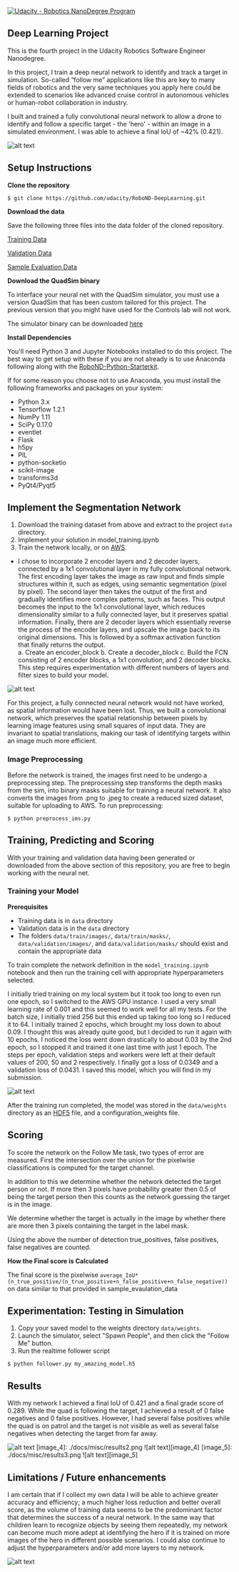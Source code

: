 [![Udacity - Robotics NanoDegree Program](https://s3-us-west-1.amazonaws.com/udacity-robotics/Extra+Images/RoboND_flag.png)](https://www.udacity.com/robotics)

## Deep Learning Project ##
This is the fourth project in the Udacity Robotics Software Engineer Nanodegree. 

In this project, I train a deep neural network to identify and track a target in simulation. So-called “follow me” applications like this are key to many fields of robotics and the very same techniques you apply here could be extended to scenarios like advanced cruise control in autonomous vehicles or human-robot collaboration in industry.

I built and trained a fully convolutional neural network to allow a drone to identify and follow a specific target - the 'hero' - within an image in a simulated environment. I was able to achieve a final IoU of ~42% (0.421). 

[image_0]: ./docs/misc/sim_screenshot.png
![alt text][image_0] 

## Setup Instructions
**Clone the repository**
```
$ git clone https://github.com/udacity/RoboND-DeepLearning.git
```

**Download the data**

Save the following three files into the data folder of the cloned repository. 

[Training Data](https://s3-us-west-1.amazonaws.com/udacity-robotics/Deep+Learning+Data/Lab/train.zip) 

[Validation Data](https://s3-us-west-1.amazonaws.com/udacity-robotics/Deep+Learning+Data/Lab/validation.zip)

[Sample Evaluation Data](https://s3-us-west-1.amazonaws.com/udacity-robotics/Deep+Learning+Data/Project/sample_evaluation_data.zip)

**Download the QuadSim binary**

To interface your neural net with the QuadSim simulator, you must use a version QuadSim that has been custom tailored for this project. The previous version that you might have used for the Controls lab will not work.

The simulator binary can be downloaded [here](https://github.com/udacity/RoboND-DeepLearning/releases/latest)

**Install Dependencies**

You'll need Python 3 and Jupyter Notebooks installed to do this project.  The best way to get setup with these if you are not already is to use Anaconda following along with the [RoboND-Python-Starterkit](https://github.com/udacity/RoboND-Python-StarterKit).

If for some reason you choose not to use Anaconda, you must install the following frameworks and packages on your system:
* Python 3.x
* Tensorflow 1.2.1
* NumPy 1.11
* SciPy 0.17.0
* eventlet 
* Flask
* h5py
* PIL
* python-socketio
* scikit-image
* transforms3d
* PyQt4/Pyqt5

## Implement the Segmentation Network
1. Download the training dataset from above and extract to the project `data` directory.
2. Implement your solution in model_training.ipynb
3. Train the network locally, or on [AWS](https://classroom.udacity.com/nanodegrees/nd209/parts/09664d24-bdec-4e64-897a-d0f55e177f09/modules/cac27683-d5f4-40b4-82ce-d708de8f5373/lessons/197a058e-44f6-47df-8229-0ce633e0a2d0/concepts/27c73209-5d7b-4284-8315-c0e07a7cd87f?contentVersion=1.0.0&contentLocale=en-us).
- I chose to incorporate 2 encoder layers and 2 decoder layers, connected by a 1x1 convolutional layer in my fully convolutional network. The first encoding layer takes the image as raw input and finds simple structures within it, such as edges, using semantic segmentation (pixel by pixel). The second layer then takes the output of the first and gradually identifies more complex patterns, such as faces. This output becomes the input to the 1x1 convolutional layer, which reduces dimensionality similar to a fully connected layer, but it preserves spatial information. Finally, there are 2 decoder layers which essentially reverse the process of the encoder layers, and upscale the image back to its original dimensions. This is followed by a softmax activation function that finally returns the output.   
a.	Create an encoder_block
b.	Create a decoder_block
c.	Build the FCN consisting of 2 encoder blocks, a 1x1 convolution, and 2 decoder blocks. This step requires experimentation with different numbers of layers and filter sizes to build your model.

[image_1]: ./docs/misc/network_architecture.png
![alt text][image_1] 

For this project, a fully connected neural network would not have worked, as spatial information would have been lost. Thus, we built a convolutional network, which preserves the spatial relationship between pixels by learning image features using small squares of input data. They are invariant to spatial translations, making our task of identifying targets within an image much more efficient. 

### Image Preprocessing ###
Before the network is trained, the images first need to be undergo a preprocessing step. The preprocessing step transforms the depth masks from the sim, into binary masks suitable for training a neural network. It also converts the images from .png to .jpeg to create a reduced sized dataset, suitable for uploading to AWS. 
To run preprocessing:
```
$ python preprocess_ims.py
```

## Training, Predicting and Scoring ##
With your training and validation data having been generated or downloaded from the above section of this repository, you are free to begin working with the neural net.

### Training your Model ###
**Prerequisites**
- Training data is in `data` directory
- Validation data is in the `data` directory
- The folders `data/train/images/`, `data/train/masks/`, `data/validation/images/`, and `data/validation/masks/` should exist and contain the appropriate data

To train complete the network definition in the `model_training.ipynb` notebook and then run the training cell with appropriate hyperparameters selected.

I initially tried training on my local system but it took too long to even run one epoch, so I switched to the AWS GPU instance. I used a very small learning rate of 0.001 and this seemed to work well for all my tests. For the batch size, I initially tried 256 but this ended up taking too long so I reduced it to 64. I initially trained 2 epochs, which brought my loss down to about 0.09. I thought this was already quite good, but I decided to run it again with 10 epochs. I noticed the loss went down drastically to about 0.03 by the 2nd epoch, so I stopped it and trained it one last time with just 1 epoch. The steps per epoch, validation steps and workers were left at their default values of 200, 50 and 2 respectively. I finally got a loss of 0.0349 and a validation loss of 0.0431. I saved this model, which you will find in my submission. 

[image_2]: ./docs/misc/parameters.png
![alt text][image_2] 

After the training run completed, the model was stored in the `data/weights` directory as an [HDF5](https://en.wikipedia.org/wiki/Hierarchical_Data_Format) file, and a configuration_weights file. 

## Scoring ##

To score the network on the Follow Me task, two types of error are measured. First the intersection over the union for the pixelwise classifications is computed for the target channel. 

In addition to this we determine whether the network detected the target person or not. If more then 3 pixels have probability greater then 0.5 of being the target person then this counts as the network guessing the target is in the image. 

We determine whether the target is actually in the image by whether there are more then 3 pixels containing the target in the label mask. 

Using the above the number of detection true_positives, false positives, false negatives are counted. 

**How the Final score is Calculated**

The final score is the pixelwise `average_IoU*(n_true_positive/(n_true_positive+n_false_positive+n_false_negative))` on data similar to that provided in sample_evaulation_data


## Experimentation: Testing in Simulation
1. Copy your saved model to the weights directory `data/weights`.
2. Launch the simulator, select "Spawn People", and then click the "Follow Me" button.
3. Run the realtime follower script
```
$ python follower.py my_amazing_model.h5
```
## Results

With my network I achieved a final IoU of 0.421 and a final grade score of 0.289. While the quad is following the target, I achieved a result of 0 false negatives and 0 false positives. However, I had several false positives while the quad is on patrol and the target is not visible as well as several false negatives when detecting the target from far away.

[image_3]: ./docs/misc/results1.png
![alt text][image_3] 
[image_4]: ./docs/misc/results2.png
![alt text][image_4] 
[image_5]: ./docs/misc/results3.png
![alt text][image_5] 

## Limitations / Future enhancements 

I am certain that if I collect my own data I will be able to achieve greater accuracy and efficiency; a much higher loss reduction and better overall score, as the volume of training data seems to be the predominant factor that determines the success of a neural network. In the same way that children learn to recognize objects by seeing them repeatedly, my network can become much more adept at identifying the hero if it is trained on more images of the hero in different possible scenarios. I could also continue to adjust the hyperparameters and/or add more layers to my network. 

[image_6]: ./docs/misc/limits.png
![alt text][image_6] 
